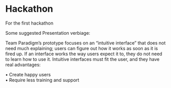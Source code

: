# Hackathon
For the first hackathon

Some suggested Presentation verbiage:

Team Paradigm’s prototype focuses on an “intuitive interface” that does not need much explaining; users can figure out how it works as soon as it is fired up.  If an interface works the way users expect it to, they do not need to learn how to use it.  Intuitive interfaces must fit the user, and they have real advantages:

   •	 Create happy users  
   •	 Require less training and support


